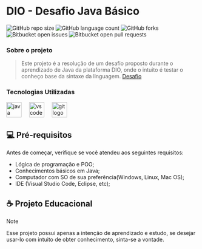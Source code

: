# DIO - Desafio Java Básico

![GitHub repo size](https://img.shields.io/github/repo-size/Zev07/DIO-Basic-Java-Challenge?style=for-the-badge)
![GitHub language count](https://img.shields.io/github/languages/count/Zev07/DIO-Basic-Java-Challenge?style=for-the-badge)
![GitHub forks](https://img.shields.io/github/forks/Zev07/DIO-Basic-Java-Challenge?style=for-the-badge)
![Bitbucket open issues](https://img.shields.io/bitbucket/issues/Zev07/DIO-Basic-Java-Challenge?style=for-the-badge)
![Bitbucket open pull requests](https://img.shields.io/bitbucket/pr-raw/Zev07/DIO-Basic-Java-Challenge?style=for-the-badge)

### Sobre o projeto
> Este projeto é a resolução de um desafio proposto durante o aprendizado de Java da plataforma DIO, onde o intuito é testar o conheço base da sintaxe da linguagem.
[Desafio](https://github.com/digitalinnovationone/trilha-java-basico/tree/main/desafios/sintaxe)

### Tecnologias Utilizadas

<div align="left">
  <img src="https://cdn.jsdelivr.net/gh/devicons/devicon/icons/java/java-original.svg" height="40" alt="java logo"  />
  <img width="12" />
  <img src="https://cdn.jsdelivr.net/gh/devicons/devicon/icons/vscode/vscode-original.svg" height="40" alt="vscode logo"  />
  <img width="12" />
  <img src="https://cdn.jsdelivr.net/gh/devicons/devicon/icons/git/git-original.svg" height="40" alt="git logo"  />
</div>

###

## 💻 Pré-requisitos

Antes de começar, verifique se você atendeu aos seguintes requisitos:

- Lógica de programação e POO;
- Conhecimentos básicos em Java;
- Computador com SO de sua preferência(Windows, Linux, Mac OS);
- IDE (Visual Studio Code, Eclipse, etc);

## ☕ Projeto Educacional
> [!NOTE]
> Esse projeto possui apenas a intenção de aprendizado e estudo, se desejar usar-lo com intuito de obter conhecimento, sinta-se a vontade.

